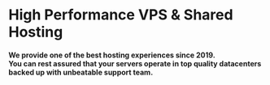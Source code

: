 # High Performance VPS & Shared Hosting

#### We provide one of the best hosting experiences since 2019.<br>You can rest assured that your servers operate in top quality datacenters backed up with unbeatable support team. 
